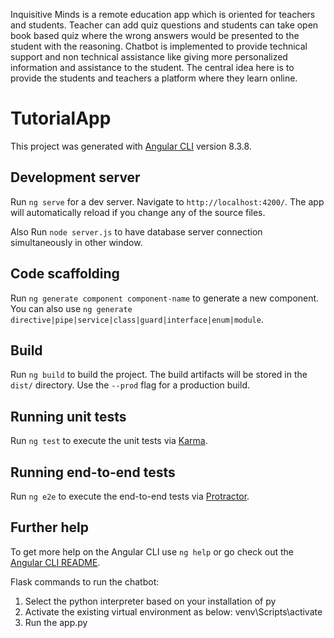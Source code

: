 Inquisitive Minds is a remote education app which is oriented for teachers and students. 
Teacher can add quiz questions and students can take open book based quiz where the wrong answers would be presented to the student with the reasoning.
Chatbot is implemented to provide technical support and non technical assistance like giving more personalized information and assistance to the student. 
The central idea here is to provide the students and teachers a platform where they learn online.

# TutorialApp

This project was generated with [Angular CLI](https://github.com/angular/angular-cli) version 8.3.8.

## Development server

Run `ng serve` for a dev server. Navigate to `http://localhost:4200/`. The app will automatically reload if you change any of the source files.

Also Run `node server.js` to have database server connection simultaneously in other window.

## Code scaffolding

Run `ng generate component component-name` to generate a new component. You can also use `ng generate directive|pipe|service|class|guard|interface|enum|module`.

## Build

Run `ng build` to build the project. The build artifacts will be stored in the `dist/` directory. Use the `--prod` flag for a production build.

## Running unit tests

Run `ng test` to execute the unit tests via [Karma](https://karma-runner.github.io).

## Running end-to-end tests

Run `ng e2e` to execute the end-to-end tests via [Protractor](http://www.protractortest.org/).

## Further help

To get more help on the Angular CLI use `ng help` or go check out the [Angular CLI README](https://github.com/angular/angular-cli/blob/master/README.md).


Flask commands to run the chatbot:
1. Select the python interpreter based on your installation of py
2. Activate the existing virtual environment as below:
venv\Scripts\activate
3. Run the app.py

